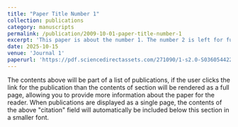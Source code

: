 ```yaml
---
title: "Paper Title Number 1"
collection: publications
category: manuscripts
permalink: /publication/2009-10-01-paper-title-number-1
excerpt: 'This paper is about the number 1. The number 2 is left for future work.'
date: 2025-10-15
venue: 'Journal 1'
paperurl: 'https://pdf.sciencedirectassets.com/271090/1-s2.0-S0360544224X00225/1-s2.0-S0360544225000374/main.pdf?X-Amz-Security-Token=IQoJb3JpZ2luX2VjEA4aCXVzLWVhc3QtMSJGMEQCIBxmffQ5KTpCoP5PwA6Is%2BkeLKPByq6nK0D9m8GGgxzyAiA2TVva%2ByPnwjezGuZrj0o7KBUmXLmCSE5JTro%2FoQa3hyqzBQhGEAUaDDA1OTAwMzU0Njg2NSIMzeIpN0PdSQy40Y3OKpAFH%2FTH8qdhVeO52LduYuVsiG%2Fs8dMlZ%2FLVvoSkafcdMu18ZPlBDRHy0%2BLUflrkwwPPh2JyCiS2UCbvHPazt5x132DQN5wi54xpmxaPh1Oj9xGzgsk2bOPcfMyn6aNOV4a1axwnp2EIRV7z%2FJXeuEhvlcB5%2BzVf50AD8Y4bb73bCg%2F5rZhwzB9Q713xGRoL9jrwDq30SMNcGgdSzAwJdnHhQs7Dvb8PInRvvuzPbuL2E6GNZ7DQH1eQe166vkytLuZUGbHXGdFGWslE80fHzU%2B2NSrjg6r3LCDdnJ8kBmcf8pCOFxbErSEv1WFTD3JVMC9WtvktXPME6TdnoH29zsXmx0gzwMaLny81R8rJdt2ayeTHMM6rBgj6REzmLHZPSwnr14aWQeOLxMvQexOV%2BLCGy0vi4d5GQNzu%2BBCM7oMI5Y506sLhLbPWDIH1ljvQH0qvyGsR2UYODeNycIL5KqoTGI7kGDfM%2BZo4MuOvj1OOSrMG8Gq2J7%2Bd78UTQ4uUzesI1ZiZSQ9Qe80meruBd%2BHdIGaAkpa3yUmJVeYMI%2BSbsAP0ZNNBfe9I5Zy%2FHvvWxyEKNl5enVskCO%2Bm5AaxxmONpUbCzh1SqX5%2BStdG%2Fn0GU7Dl%2FaLVb7e9CNsbHqQfP5MpdcLoU7qnZRVJ43pyBuOpTXOe3znh3jDtfO%2FIUFwo7Ln9SOWTwZ7PZhfPmhjzW4BMpGtOcd2iHm2PYGEXtnrDPW5gq8tenLuVMEHaYp6s6F2UbTymjQ9Y%2Fg%2B%2BQu%2F8xbRJmL%2BSq6wc8pGfDAeXhHH63YgewZzf8H5Ocqa%2BnIA%2B7qqOED9V8V%2BQRvWbtI3KaQFCuNwuyjYCmaeEgifD%2B9bK6zxW6B9zEoWJanmKGo44e3Yw6IT3vQY6sgGyOEp%2BQU6xvVWAfGVq5YJPF%2Fd%2BnihVrW9UK8bSCCRtXx2MWhF3818jtoTnH%2Fc1zP%2B8DF3tlxE%2Fov%2FJL1G27%2BsQ30JtsYjtIMlkSExSjrrmmgqSqsr9hpeS2uU19fIGZG1GVqVD2Oh7YdLIbMAXmub2YUmS45qYhjWO1mzTG73cJdyNb27bQMGDwR8DTOIviea%2FmDnStXHvd7fiDkWvFjZe0AfHutyBPflgHso9mJz46uuZ&X-Amz-Algorithm=AWS4-HMAC-SHA256&X-Amz-Date=20250225T140019Z&X-Amz-SignedHeaders=host&X-Amz-Expires=300&X-Amz-Credential=ASIAQ3PHCVTYSXMZPH62%2F20250225%2Fus-east-1%2Fs3%2Faws4_request&X-Amz-Signature=a69c3ad4409774a1adad46cffa8f2f715cb5afa15c461e77a956eff2acd416b9&hash=32902f323e9c463da1ecc74e705c53c66af393f994c0059d265b373ee5d67750&host=68042c943591013ac2b2430a89b270f6af2c76d8dfd086a07176afe7c76c2c61&pii=S0360544225000374&tid=spdf-d4e22674-6092-41a3-8331-3da3de3a1845&sid=722464219ec759407f8baf988ad61bff63e8gxrqa&type=client&tsoh=d3d3LnNjaWVuY2VkaXJlY3QuY29t&rh=d3d3LnNjaWVuY2VkaXJlY3QuY29t&ua=06085d535859545f5956&rr=91783891b9afe2f9&cc=cn'
---
```

The contents above will be part of a list of publications, if the user clicks the link for the publication than the contents of section will be rendered as a full page, allowing you to provide more information about the paper for the reader. When publications are displayed as a single page, the contents of the above "citation" field will automatically be included below this section in a smaller font.
